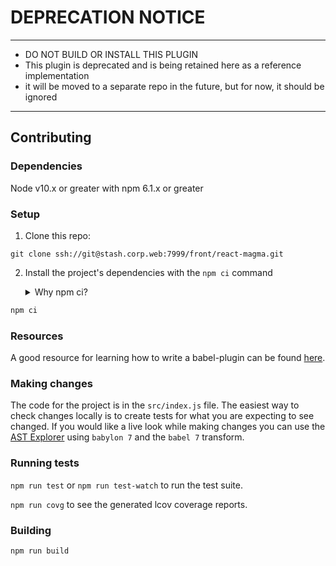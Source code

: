 # DEPRECATION NOTICE

---

- DO NOT BUILD OR INSTALL THIS PLUGIN
- This plugin is deprecated and is being retained here as a reference implementation
- it will be moved to a separate repo in the future, but for now, it should be ignored

---

## Contributing

### Dependencies

Node v10.x or greater with npm 6.1.x or greater

### Setup

1. Clone this repo:

```
git clone ssh://git@stash.corp.web:7999/front/react-magma.git
```

2. Install the project's dependencies with the `npm ci` command

   <details>
     <summary>Why npm ci?</summary>

   Using `npm ci` instead of `npm install` will install dependencies based on `package-lock.json` so you will get specific package versions and it should also speed up the install.

   </details>

```sh
npm ci
```

### Resources

A good resource for learning how to write a babel-plugin can be found [here](https://github.com/jamiebuilds/babel-handbook/blob/master/translations/en/plugin-handbook.md).

### Making changes

The code for the project is in the `src/index.js` file. The easiest way to check changes locally is to create tests for what you are expecting to see changed. If you would like a live look while making changes you can use the [AST Explorer](https://astexplorer.net/) using `babylon 7` and the `babel 7` transform.

### Running tests

`npm run test` or `npm run test-watch` to run the test suite.

`npm run covg` to see the generated lcov coverage reports.

### Building

`npm run build`
